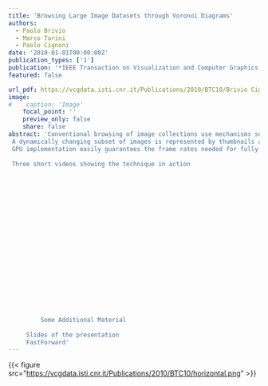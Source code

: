 ```yaml
---
title: 'Browsing Large Image Datasets through Voronoi Diagrams'
authors:
  - Paolo Brivio
  - Marco Tarini
  - Paolo Cignoni
date: '2010-01-01T00:00:00Z'
publication_types: ['1']
publication: '*IEEE Transaction on Visualization and Computer Graphics (Proceedings of Visualization 2010)*'
featured: false

url_pdf: https://vcgdata.isti.cnr.it/Publications/2010/BTC10/Brivio Cignoni Tarini - Browsing Large Image Datasets through Voronoi Diagrams - TVCG 2010.pdf
image:
#    caption: 'Image'
    focal_point: ''
    preview_only: false
    share: false
abstract: 'Conventional browsing of image collections use mechanisms such as thumbnails arranged on a regular grid or on a line, often mounted over a scrollable panel. However, this approach does not scale well with the size of the datasets (number of images). In this paper, we propose a new thumbnail-based interface to browse large collections of images. Our approach is based on weighted centroidal anisotropic Voronoi diagrams.
 A dynamically changing subset of images is represented by thumbnails and shown on the screen. Thumbnails are shaped like general polygons, to better cover screen space, while still reflecting the original aspect ratios or orientation of the represented images. During the browsing process, thumbnails are dynamically rearranged, reshaped and rescaled. The objective is to devote more screen space (more numerous and larger thumbnails) to the parts of the dataset closer to the current region of interest, and progressively lesser away from it, while still making the dataset visible as a whole. During the entire process, temporal coherence is always maintained.
 GPU implementation easily guarantees the frame rates needed for fully smooth interactivity. 
 
 Three short videos showing the technique in action
 
 
 
   
 
 					
 					
 					
   
 					
 					
 					
 					
 
 
   
 					
 					
 					
 					
         Some Additional Material
   
     Slides of the presentation 
     FastForward'
---
```

{{< figure src="https://vcgdata.isti.cnr.it/Publications/2010/BTC10/horizontal.png" >}}
